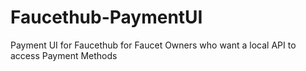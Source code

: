 # Faucethub-PaymentUI
Payment UI for Faucethub for Faucet Owners who want a local API to access Payment Methods
